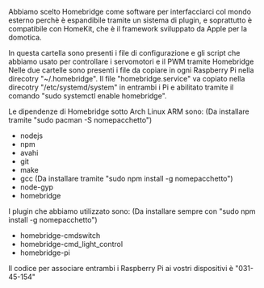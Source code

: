 Abbiamo scelto Homebridge come software per interfacciarci col mondo esterno
perchè è espandibile tramite un sistema di plugin, e soprattutto è compatibile
con HomeKit, che è il framework sviluppato da Apple per la domotica.

In questa cartella sono presenti i file di configurazione e gli script che
abbiamo usato per controllare i servomotori e il PWM tramite Homebridge
Nelle due cartelle sono presenti i file da copiare in ogni Raspberry Pi nella
direcotry "~/.homebridge".
Il file "homebridge.service" va copiato nella direcotry "/etc/systemd/system"
in entrambi i Pi e abilitato tramite il comando "sudo systemctl enable homebridge".

Le dipendenze di Homebridge sotto Arch Linux ARM sono:
(Da installare tramite "sudo pacman -S nomepacchetto")
- nodejs
- npm
- avahi
- git
- make
- gcc
(Da installare tramite "sudo npm install -g nomepacchetto")
- node-gyp
- homebridge

I plugin che abbiamo utilizzato sono:
(Da installare sempre con "sudo npm install -g nomepacchetto")
- homebridge-cmdswitch
- homebridge-cmd_light_control
- homebridge-pi

Il codice per associare entrambi i Raspberry Pi ai vostri dispositivi è "031-45-154"

